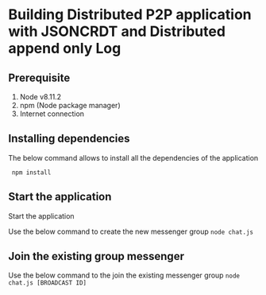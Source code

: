 # Building Distributed P2P application with JSONCRDT and Distributed append only Log

## Prerequisite

1. Node v8.11.2
2. npm (Node package manager)
3. Internet connection


## Installing dependencies

The below command allows to install all the dependencies of the application

``` npm install```

## Start the application

Start the application

Use the below command to create the new messenger group
``` node chat.js ```

## Join the existing group messenger

Use the below command to the join the existing messenger group
``` node chat.js [BROADCAST ID] ```